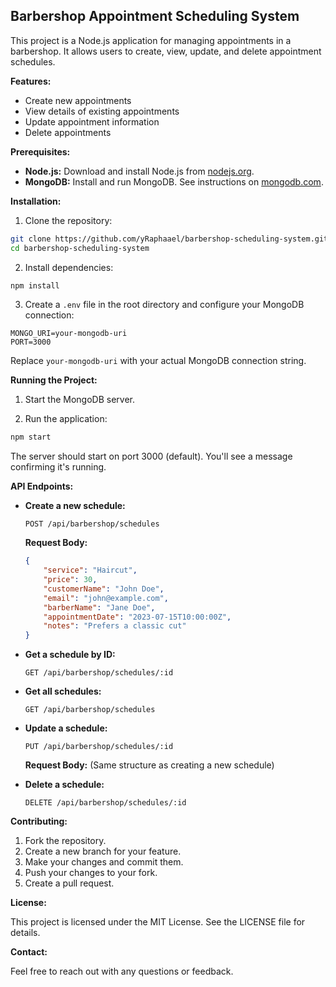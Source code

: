 ## Barbershop Appointment Scheduling System

This project is a Node.js application for managing appointments in a barbershop. It allows users to create, view, update, and delete appointment schedules.

**Features:**

* Create new appointments
* View details of existing appointments
* Update appointment information
* Delete appointments

**Prerequisites:**

* **Node.js:** Download and install Node.js from [nodejs.org](https://nodejs.org/).
* **MongoDB:** Install and run MongoDB. See instructions on [mongodb.com](https://www.mongodb.com/).

**Installation:**

1. Clone the repository:

```bash
git clone https://github.com/yRaphaael/barbershop-scheduling-system.git
cd barbershop-scheduling-system
```

2. Install dependencies:

```bash
npm install
```

3. Create a `.env` file in the root directory and configure your MongoDB connection:

```
MONGO_URI=your-mongodb-uri
PORT=3000
```

Replace `your-mongodb-uri` with your actual MongoDB connection string.

**Running the Project:**

1. Start the MongoDB server.

2. Run the application:

```bash
npm start
```

The server should start on port 3000 (default). You'll see a message confirming it's running.

**API Endpoints:**

* **Create a new schedule:**

  ```http
  POST /api/barbershop/schedules
  ```

  **Request Body:**

  ```json
  {
      "service": "Haircut",
      "price": 30,
      "customerName": "John Doe",
      "email": "john@example.com",
      "barberName": "Jane Doe",
      "appointmentDate": "2023-07-15T10:00:00Z",
      "notes": "Prefers a classic cut"
  }
  ```

* **Get a schedule by ID:**

  ```http
  GET /api/barbershop/schedules/:id
  ```

* **Get all schedules:**

  ```http
  GET /api/barbershop/schedules
  ```

* **Update a schedule:**

  ```http
  PUT /api/barbershop/schedules/:id
  ```

  **Request Body:** (Same structure as creating a new schedule)

* **Delete a schedule:**

  ```http
  DELETE /api/barbershop/schedules/:id
  ```

**Contributing:**

1. Fork the repository.
2. Create a new branch for your feature.
3. Make your changes and commit them.
4. Push your changes to your fork.
5. Create a pull request.

**License:**

This project is licensed under the MIT License. See the LICENSE file for details.

**Contact:**

Feel free to reach out with any questions or feedback.

